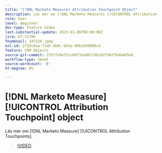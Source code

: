 ```yaml
---
title: "[!DNL Marketo Measure] Attribution Touchpoint Object"
description: Läs mer om [!DNL Marketo Measure] [!UICONTROL Attribution Touchpoints].
role: User
level: Beginner
doc-type: Feature Video
last-substantial-update: 2023-01-06T00:00:00Z
jira: KT-11706
thumbnail: 347224.jpeg
exl-id: 272bc6aa-71db-4b9c-b93a-d0b1030609c4
feature: CRM Objects
source-git-commit: 2fb7fa9e72cc89f3ae867cbbc02fd62fb4b485e6
workflow-type: tm+mt
source-wordcount: '8'
ht-degree: 0%

---
```


# [!DNL Marketo Measure] [!UICONTROL Attribution Touchpoint] object

Läs mer om [!DNL Marketo Measure] [!UICONTROL Attribution Touchpoints].

>[!VIDEO](https://video.tv.adobe.com/v/347224/?quality=12&learn=on)
